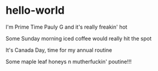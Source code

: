 # hello-world

I'm Prime Time Pauly G and it's really freakin' hot

Some Sunday morning iced coffee would really hit the spot

It's Canada Day, time for my annual routine

Some maple leaf honeys n mutherfuckin' poutine!!!

